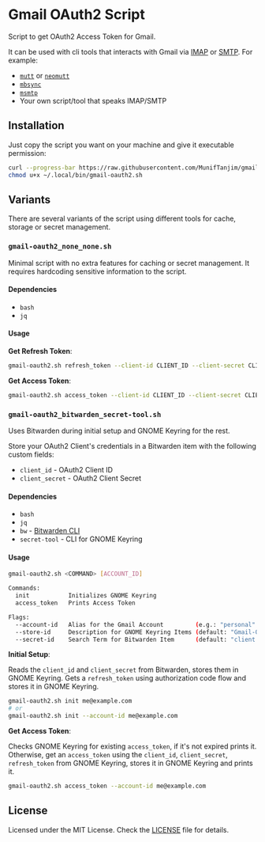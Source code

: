 # Gmail OAuth2 Script

Script to get OAuth2 Access Token for Gmail.

It can be used with cli tools that interacts with Gmail via
[IMAP](https://tools.ietf.org/html/rfc3501) or [SMTP](https://tools.ietf.org/html/rfc5321).
For example:

- [`mutt`](http://www.mutt.org/) or [`neomutt`](https://neomutt.org/)
- [`mbsync`](https://isync.sourceforge.io/)
- [`msmtp`](https://marlam.de/msmtp/)
- Your own script/tool that speaks IMAP/SMTP

## Installation

Just copy the script you want on your machine and give it executable permission:

```sh
curl --progress-bar https://raw.githubusercontent.com/MunifTanjim/gmail-oauth2-script/main/gmail-oauth2_none_none.sh -o ~/.local/bin/gmail-oauth2.sh
chmod u+x ~/.local/bin/gmail-oauth2.sh
```

## Variants

There are several variants of the script using different tools for cache, storage or secret management.

### `gmail-oauth2_none_none.sh`

Minimal script with no extra features for caching or secret management.
It requires hardcoding sensitive information to the script.

#### Dependencies

- `bash`
- `jq`

#### Usage

**Get Refresh Token**:

```sh
gmail-oauth2.sh refresh_token --client-id CLIENT_ID --client-secret CLIENT_SECRET
```

**Get Access Token**:

```sh
gmail-oauth2.sh access_token --client-id CLIENT_ID --client-secret CLIENT_SECRET --refresh_token REFRESH_TOKEN
```

### `gmail-oauth2_bitwarden_secret-tool.sh`

Uses Bitwarden during initial setup and GNOME Keyring for the rest.

Store your OAuth2 Client's credentials in a Bitwarden item with the following custom fields:

- `client_id` - OAuth2 Client ID
- `client_secret` - OAuth2 Client Secret

#### Dependencies

- `bash`
- `jq`
- `bw` - [Bitwarden CLI](https://github.com/bitwarden/cli)
- `secret-tool` - CLI for GNOME Keyring

#### Usage

```sh
gmail-oauth2.sh <COMMAND> [ACCOUNT_ID]

Commands:
  init           Initializes GNOME Keyring
  access_token   Prints Access Token

Flags:
  --account-id   Alias for the Gmail Account         (e.g.: "personal" or "me@example.com")
  --store-id     Description for GNOME Keyring Items (default: "Gmail-OAuth2-Script")
  --secret-id    Search Term for Bitwarden Item      (default: "client.oauth2.com.google.mail")
```

**Initial Setup**:

Reads the `client_id` and `client_secret` from Bitwarden, stores them in GNOME Keyring.
Gets a `refresh_token` using authorization code flow and stores it in GNOME Keyring.

```sh
gmail-oauth2.sh init me@example.com
# or
gmail-oauth2.sh init --account-id me@example.com
```

**Get Access Token**:

Checks GNOME Keyring for existing `access_token`, if it's not expired prints it.
Otherwise, get an `access_token` using the `client_id`, `client_secret`, `refresh_token` from GNOME Keyring,
stores it in GNOME Keyring and prints it.

```sh
gmail-oauth2.sh access_token --account-id me@example.com
```

## License

Licensed under the MIT License. Check the [LICENSE](./LICENSE) file for details.
